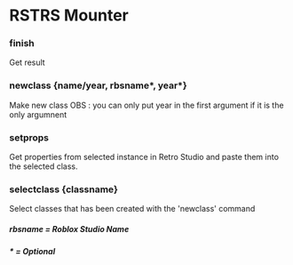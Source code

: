 # RSTRS Mounter

### finish 
Get result

### newclass {name/year, rbsname*, year*}
Make new class
OBS : you can only put year in the first argument if it is the only argumnent

### setprops
Get properties from selected instance in Retro Studio and paste them into the selected class. 

### selectclass {classname}
Select classes that has been created with the 'newclass' command

##### rbsname = Roblox Studio Name
##### * = Optional
